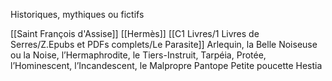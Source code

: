 Historiques, mythiques ou fictifs

[[Saint François d'Assise]]
[[Hermès]]
[[C1 Livres/1 Livres de Serres/Z.Epubs et PDFs complets/Le Parasite]]
Arlequin, 
la Belle Noiseuse ou la Noise, 
l’Hermaphrodite, 
le Tiers-Instruit, 
Tarpéia, 
Protée,  
l’Hominescent, 
l’Incandescent, 
le Malpropre
Pantope
Petite poucette 
Hestia
